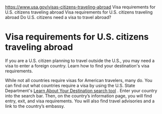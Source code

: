 

https://www.usa.gov/visas-citizens-traveling-abroad
Visa requirements for U.S. citizens traveling abroad
Visa requirements for U.S. citizens traveling abroad
Do U.S. citizens need a visa to travel abroad?

Visa requirements for U.S. citizens traveling abroad
====================================================

If you are a U.S. citizen planning to travel outside the U.S., you may need a visa to enter a foreign country. Learn how to find your destination's visa requirements.

While not all countries require visas for American travelers, many do. You can find out what countries require a visa by using the U.S. State Department's
[Learn About Your Destination search tool](https://travel.state.gov/content/travel/en/international-travel/International-Travel-Country-Information-Pages.html)
. Enter your country into the search bar. Then, on the country’s information page, you will find entry, exit, and visa requirements. You will also find travel advisories and a link to the country’s embassy.
